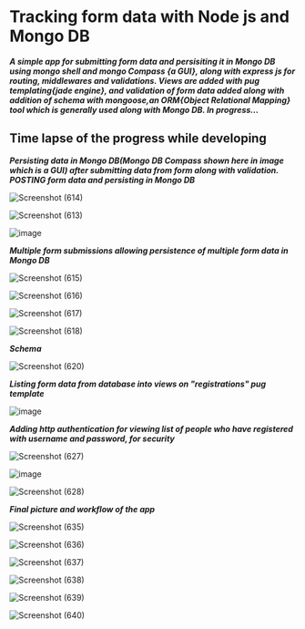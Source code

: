 # Tracking form data with Node js and Mongo DB

***A simple app for submitting form data and persisiting it in Mongo DB using mongo shell and mongo Compass {a GUI}, along with express js for routing, middlewares and 
validations. Views are added with pug templating{jade engine}, and validation of form data added along with addition of schema with mongoose,an ORM{Object Relational Mapping} tool which is generally used along with Mongo DB. In progress...***

## Time lapse of the progress while developing ##

***Persisting data in Mongo DB(Mongo DB Compass shown here in image which is a GUI) after submitting data from form along with validation. POSTING form data and persisting in Mongo DB***


![Screenshot (614)](https://user-images.githubusercontent.com/81863474/206766150-7bf38aa3-c3ff-4be0-86cd-15b247c0baf3.png)

![Screenshot (613)](https://user-images.githubusercontent.com/81863474/206766223-5c311cf8-6dc2-40b3-882b-74705ce13120.png)

![image](https://user-images.githubusercontent.com/81863474/206765435-5d7dde10-76cb-4782-a4fb-6cd7e027268f.png)

***Multiple form submissions allowing persistence of multiple form data in Mongo DB***

![Screenshot (615)](https://user-images.githubusercontent.com/81863474/206767769-246d1b49-1842-4a28-8904-f5519ce4b20b.png)

![Screenshot (616)](https://user-images.githubusercontent.com/81863474/206767758-fa36ecbd-94c4-47ca-a95a-ac03b0262c4f.png)

![Screenshot (617)](https://user-images.githubusercontent.com/81863474/206767765-db517416-f7a7-4ee9-b59c-b81248c049ea.png)

![Screenshot (618)](https://user-images.githubusercontent.com/81863474/206767768-cd84f4d6-1279-44d8-a333-0ac69f2fb38e.png)

***Schema***


![Screenshot (620)](https://user-images.githubusercontent.com/81863474/206768592-6edf83f9-dbbc-4954-b139-b33b435e97c6.png)

***Listing form data from database into views on "registrations" pug template***

![image](https://user-images.githubusercontent.com/81863474/206831450-883d8ce5-8733-4f1a-b25b-c4128bd81c2e.png)

***Adding http authentication for viewing list of people who have registered with username and password, for security***

![Screenshot (627)](https://user-images.githubusercontent.com/81863474/206838157-378a7671-5150-424f-820f-63d32bd0edad.png)

![image](https://user-images.githubusercontent.com/81863474/206838100-72fbc2e3-dad2-4634-bc84-f98b70b874a8.png)

![Screenshot (628)](https://user-images.githubusercontent.com/81863474/206838124-ab93e8d1-8224-4761-a8ad-513f8a86d35d.png)



***Final picture and workflow of the app***

![Screenshot (635)](https://user-images.githubusercontent.com/81863474/206846419-09198c7c-230d-4716-b0ee-3268f79b7fab.png)

![Screenshot (636)](https://user-images.githubusercontent.com/81863474/206846340-cbd00655-e0d6-462a-86d1-bee770cabe8e.png)

![Screenshot (637)](https://user-images.githubusercontent.com/81863474/206846351-8919e9b1-01ce-4ee6-b5c8-00fd47023899.png)

![Screenshot (638)](https://user-images.githubusercontent.com/81863474/206846354-a52e23ee-31b2-4cae-a4b6-2b6bb54743d7.png)

![Screenshot (639)](https://user-images.githubusercontent.com/81863474/206846357-d434f5c3-8b23-454d-8a24-4dc68861cac1.png)

![Screenshot (640)](https://user-images.githubusercontent.com/81863474/206846362-e7af4340-a400-4a65-9166-372f3e0347c7.png)



